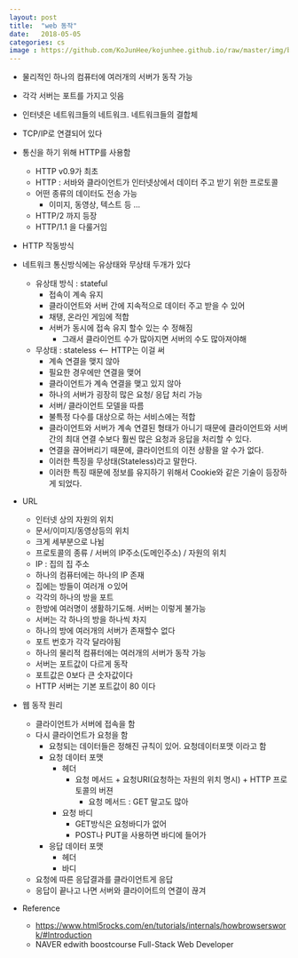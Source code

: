 ```yaml
---
layout: post
title:  "web 동작"
date:   2018-05-05
categories: cs
image : https://github.com/KoJunHee/kojunhee.github.io/raw/master/img/boostcourse.jpg
---
```


- 물리적인 하나의 컴퓨터에 여러개의 서버가 동작 가능
- 각각 서버는 포트를 가지고 잇음
- 인터넷은 네트워크들의 네트워크. 네트워크들의 결합체
- TCP/IP로 연결되어 있다
- 통신을 하기 위해 HTTP를 사용함
  - HTTP v0.9가 최초
  - HTTP : 서바와 클라이언트가 인터넷상에서 데이터 주고 받기 위한 프로토콜
  - 어떤 종류의 데이터도 전송 가능
    - 이미지, 동영상, 텍스트 등 ...
  - HTTP/2 까지 등장
  - HTTP/1.1 을 다룰거임
- HTTP 작동방식
- 네트워크 통신방식에는 유상태와 무상태 두개가 있다
  - 유상태  방식 :  stateful
    - 접속이 계속 유지
    -  클라이언트와 서버 간에 지속적으로 데이터 주고 받을 수 있어
    - 채탱, 온라인 게임에 적합
    - 서버가 동시에 접속 유지 할수 있는 수 정해짐
      - 그래서 클라이언트 수가 많아지면 서버의 수도 많아져야해
  - 무상태 : stateless  <-- HTTP는 이걸 써
    - 계속 연결을 맺지 않아
    - 필요한 경우에만 연결을 맺어
    - 클라이언트가 계속 연결을 맺고 있지 않아
    - 하나의 서버가 굉장히 많은 요청/ 응답 처리 가능
    - 서버/ 클라이언트 모델을 따름
    - 불특정 다수를 대상으로 하는 서비스에는 적합
    -  클라이언트와 서버가 계속 연결된 형태가 아니기 때문에 클라이언트와 서버 간의 최대 연결 수보다 훨씬 많은 요청과 응답을 처리할 수 있다.
    - 연결을 끊어버리기 때문에, 클라이언트의 이전 상황을 알 수가 없다. 
    - 이러한 특징을 무상태(Stateless)라고 말한다. 
    - 이러한 특징 때문에 정보를 유지하기 위해서 Cookie와 같은 기술이 등장하게 되었다.
- URL
  - 인터넷 상의 자원의 위치
  - 문서/이미지/동영상등의 위치
  - 크게 세부분으로 나뉨
  - 프로토콜의 종류 / 서버의 IP주소(도메인주소) / 자원의 위치
  - IP : 집의 집 주소
  - 하나의 컴퓨터에는 하나의 IP 존재
  - 집에는 방들이 여러개 ㅇ있어
  - 각각의 하나의 방을 포트
  - 한방에 여러명이 생활하기도해. 서버는 이렇게 불가능
  - 서버는 각 하나의 방을 하나씩 차지
  - 하나의 방에 여러개의 서버가 존재할수 없다
  - 포트 번호가 각각 달라야됨
  - 하나의 물리적 컴퓨터에는 여러개의 서버가 동작 가능
  - 서버는 포트값이 다르게 동작
  - 포트값은 0보다 큰 숫자값이다
  - HTTP 서버는 기본 포트값이 80 이다
- 웹 동작 원리
  - 클라이언트가 서버에 접속을 함
  - 다시 클라이언트가 요청을 함
    - 요청되는 데이터들은 정해진 규칙이 있어. 요청데이터포맷 이라고 함
    - 요청 데이터 포맷
      - 헤더
        - 요청 메서드 + 요청URI(요청하는 자원의 위치 명시) + HTTP 프로토콜의 버젼
          - 요청 메서드 : GET 말고도 많아
      - 요청 바디
        - GET방식은 요청바디가 없어
        - POST나 PUT을 사용하면 바디에 들어가
    - 응답 데이터 포맷
      - 헤더
      - 바디
  - 요청에 따른 응답결과를 클라이언트게 응답
  - 응답이 끝나고 나면 서버와 클라이어트의 연결이 끊겨
- Reference

  - <https://www.html5rocks.com/en/tutorials/internals/howbrowserswork/#Introduction>
  - NAVER edwith boostcourse Full-Stack Web Developer 



